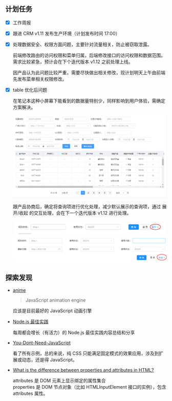 ## 计划任务

- [x] 工作周报

- [x] 跟进 CRM v1.11 发布生产环境（计划发布时间 17:00）

- [x] 处理数据安全、权限方面问题，主要针对流量相关，防止被窃取泄露。

  前端修改路由的访问权限和菜单归属，后端修改接口的访问权限和数据范围。  
  需求比较紧急，预计会在下个迭代版本 v1.12 之前处理上线。

  因产品认为此问题比较严重，需要尽快做出相关修改，现计划明天上午由前端先发布菜单相关权限修改。

- [x] table 优化后问题

  在笔记本这种小屏幕下能看到的数据量特别少，同样影响到用户体验，需确定方案解决。

  ![20190121150231](./assets/20190121150231.png)

  跟产品协商后，确定将查询项进行优化处理，减少默认展示的查询项，通过 展开/收起 的交互处理，会在下一个迭代版本 v1.12 进行处理。

  ![20190121150720](./assets/20190121150720.png)
  ![20190121150850](./assets/20190121150850.png)

## 探索发现

- [anime](https://github.com/juliangarnier/anime/)

  > JavaScript animation engine

  应该是目前最好的 JavaScript 动画引擎

- [Node.js 最佳实践](https://github.com/i0natan/nodebestpractices/blob/master/README.chinese.md)

  每周都会增长（有活力）的 Node.js 最佳实践内容总结和分享

- [You-Dont-Need-JavaScript](https://github.com/you-dont-need/You-Dont-Need-JavaScript)

  看了所有示例，总的来说，纯 CSS 只能满足固定模式的效果应用，涉及到扩展或动态，还是得 JavaScript。

- [What is the difference between properties and attributes in HTML?](https://stackoverflow.com/questions/6003819/what-is-the-difference-between-properties-and-attributes-in-html)

  attributes 是 DOM 元素上显示绑定的属性集合  
  properties 是 DOM 节点对象（比如 HTMLInputElement 接口的实例），包含 attributes 属性。
